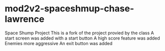 # mod2v2-spaceshmup-chase-lawrence
Space Shump Project
This is a fork of the project provied by the class
A start screen was added with a start button
A high score feature was added
Enemies more aggressive
An exit button was added
